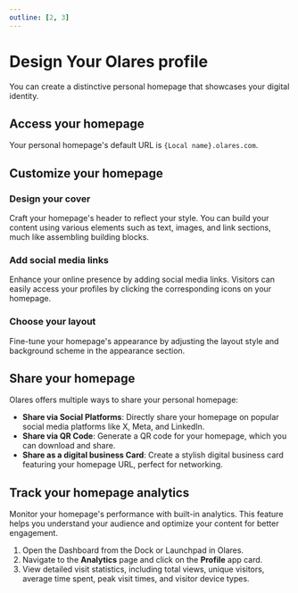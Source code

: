 ```yaml
---
outline: [2, 3]
---
```


# Design Your Olares profile

You can create a distinctive personal homepage that showcases your digital identity.

## Access your homepage
Your personal homepage's default URL is `{Local name}.olares.com`.

## Customize your homepage

### Design your cover
Craft your homepage's header to reflect your style. You can build your content using various elements such as text, images, and link sections, much like assembling building blocks.

### Add social media links
Enhance your online presence by adding social media links. Visitors can easily access your profiles by clicking the corresponding icons on your homepage.

### Choose your layout
Fine-tune your homepage's appearance by adjusting the layout style and background scheme in the appearance section.

## Share your homepage
Olares offers multiple ways to share your personal homepage:

* **Share via Social Platforms**: Directly share your homepage on popular social media platforms like X, Meta, and LinkedIn.
* **Share via QR Code**: Generate a QR code for your homepage, which you can download and share.
* **Share as a digital business Card**: Create a stylish digital business card featuring your homepage URL, perfect for networking.

## Track your homepage analytics
Monitor your homepage's performance with built-in analytics. This feature helps you understand your audience and optimize your content for better engagement.

1. Open the Dashboard from the Dock or Launchpad in Olares.
2. Navigate to the **Analytics** page and click on the **Profile** app card.
3. View detailed visit statistics, including total views, unique visitors, average time spent, peak visit times, and visitor device types.
